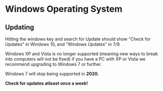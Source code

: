 # **Windows Operating System**

## Updating



Hitting the windows key and search for Update should show "Check for Updates" in Windows 10, and "Windows Updates" in 7/8

Windows XP and Vista is no longer supported \(meaning new ways to break into computers will not be fixed\) if you have a PC with XP or Vista we recommend upgrading to Windows 7 or further.

Windows 7 will stop being supported in **2020.**



**Check for updates atleast once a week!**

